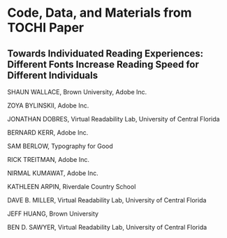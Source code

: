 # Code, Data, and Materials from TOCHI Paper
## Towards Individuated Reading Experiences: Different Fonts Increase Reading Speed for Different Individuals

SHAUN WALLACE, Brown University, Adobe Inc.

ZOYA BYLINSKII, Adobe Inc.

JONATHAN DOBRES, Virtual Readability Lab, University of Central Florida

BERNARD KERR, Adobe Inc.

SAM BERLOW, Typography for Good

RICK TREITMAN, Adobe Inc.

NIRMAL KUMAWAT, Adobe Inc.

KATHLEEN ARPIN, Riverdale Country School

DAVE B. MILLER, Virtual Readability Lab, University of Central Florida

JEFF HUANG, Brown University

BEN D. SAWYER, Virtual Readability Lab, University of Central Florida
